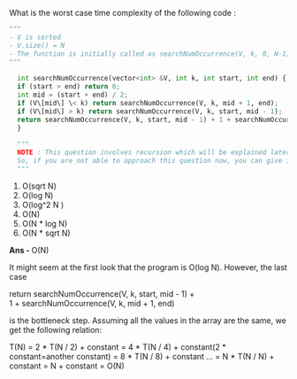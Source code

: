 What is the worst case time complexity of the following code :

```python
"""
- V is sorted
- V.size() = N
- The function is initially called as searchNumOccurrence(V, k, 0, N-1)
"""
  
  int searchNumOccurrence(vector<int> &V, int k, int start, int end) {
  if (start > end) return 0;
  int mid = (start + end) / 2;
  if (V\[mid\] \< k) return searchNumOccurrence(V, k, mid + 1, end);
  if (V\[mid\] > k) return searchNumOccurrence(V, k, start, mid - 1);
  return searchNumOccurrence(V, k, start, mid - 1) + 1 + searchNumOccurrence(V, k, mid + 1, end);
  }
  
  """
  NOTE : This question involves recursion which will be explained later in topic Backtracking. 
  So, if you are not able to approach this question now, you can give it a try later.
  """
```

1. O(sqrt N)
1. O(log N)
1. O(log^2 N )
1. O(N)
1. O(N * log N)
1. O(N * sqrt N)

<b> Ans - </b> O(N)

It might seem at the first look that the program is O(log N).
However, the last case

return searchNumOccurrence(V, k, start, mid - 1) + \
1 + searchNumOccurrence(V, k, mid + 1, end)

is the bottleneck step.
Assuming all the values in the array are the same, we get the following relation:

T(N) = 2 * T(N / 2) + constant
= 4 * T(N / 4) + constant(2 * constant=another constant)
= 8 * T(N / 8) + constant
…
= N * T(N / N) + constant
= N + constant
= O(N)
